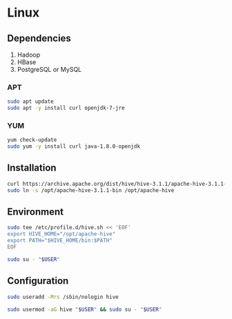 # Linux

## Dependencies

1. Hadoop
2. HBase
3. PostgreSQL or MySQL

### APT

```sh
sudo apt update
sudo apt -y install curl openjdk-7-jre
```

### YUM

```sh
yum check-update
sudo yum -y install curl java-1.8.0-openjdk
```

## Installation

```sh
curl https://archive.apache.org/dist/hive/hive-3.1.1/apache-hive-3.1.1-bin.tar.gz | sudo tar -xzC /opt
sudo ln -s /opt/apache-hive-3.1.1-bin /opt/apache-hive
```

## Environment

```sh
sudo tee /etc/profile.d/hive.sh << 'EOF'
export HIVE_HOME="/opt/apache-hive"
export PATH="$HIVE_HOME/bin:$PATH"
EOF
```

```sh
sudo su - "$USER"
```

## Configuration

```sh
sudo useradd -Mrs /sbin/nologin hive
```

```sh
sudo usermod -aG hive "$USER" && sudo su - "$USER"
```
